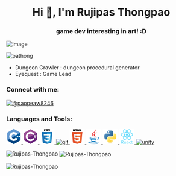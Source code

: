 <h1 align="center">Hi 👋, I'm Rujipas Thongpao</h1>
<h3 align="center">game dev interesting in art! :D</h3>

![image](https://github.com/user-attachments/assets/93b9534b-875b-4962-87ae-63d801de3433)


<p align="left"> <img src="https://komarev.com/ghpvc/?username=pathong&label=Profile%20views&color=0e75b6&style=flat" alt="pathong" /> </p>

- Dungeon Crawler : dungeon procedural generator
- Eyequest : Game Lead


<h3 align="left">Connect with me:</h3>
<p align="left">
<a href="https://medium.com/@paopeaw8246" target="blank"><img align="center" src="https://raw.githubusercontent.com/rahuldkjain/github-profile-readme-generator/master/src/images/icons/Social/medium.svg" alt="@paopeaw8246" height="30" width="40" /></a>
</p>

<h3 align="left">Languages and Tools:</h3>
<p align="left"> <a href="https://www.w3schools.com/cpp/" target="_blank" rel="noreferrer"> <img src="https://raw.githubusercontent.com/devicons/devicon/master/icons/cplusplus/cplusplus-original.svg" alt="cplusplus" width="40" height="40"/> </a> <a href="https://www.w3schools.com/cs/" target="_blank" rel="noreferrer"> <img src="https://raw.githubusercontent.com/devicons/devicon/master/icons/csharp/csharp-original.svg" alt="csharp" width="40" height="40"/> </a> <a href="https://www.w3schools.com/css/" target="_blank" rel="noreferrer"> <img src="https://raw.githubusercontent.com/devicons/devicon/master/icons/css3/css3-original-wordmark.svg" alt="css3" width="40" height="40"/> </a> <a href="https://git-scm.com/" target="_blank" rel="noreferrer"> <img src="https://www.vectorlogo.zone/logos/git-scm/git-scm-icon.svg" alt="git" width="40" height="40"/> </a> <a href="https://www.w3.org/html/" target="_blank" rel="noreferrer"> <img src="https://raw.githubusercontent.com/devicons/devicon/master/icons/html5/html5-original-wordmark.svg" alt="html5" width="40" height="40"/> </a> <a href="https://www.java.com" target="_blank" rel="noreferrer"> <img src="https://raw.githubusercontent.com/devicons/devicon/master/icons/java/java-original.svg" alt="java" width="40" height="40"/> </a> <a href="https://www.python.org" target="_blank" rel="noreferrer"> <img src="https://raw.githubusercontent.com/devicons/devicon/master/icons/python/python-original.svg" alt="python" width="40" height="40"/> </a> <a href="https://reactjs.org/" target="_blank" rel="noreferrer"> <img src="https://raw.githubusercontent.com/devicons/devicon/master/icons/react/react-original-wordmark.svg" alt="react" width="40" height="40"/> </a> <a href="https://unity.com/" target="_blank" rel="noreferrer"> <img src="https://www.vectorlogo.zone/logos/unity3d/unity3d-icon.svg" alt="unity" width="40" height="40"/> </a> </p>

<p><img align="left" src="https://github-readme-stats.vercel.app/api/top-langs?username=Rujipas-Thongpao&show_icons=true&locale=en&layout=compact" alt="Rujipas-Thongpao" /></p>

<p>&nbsp;<img align="center" src="https://github-readme-stats.vercel.app/api?username=Rujipas-Thongpao&show_icons=true&locale=en" alt="Rujipas-Thongpao" /></p>

<p><img align="center" src="https://github-readme-streak-stats.herokuapp.com/?user=Rujipas-Thongpao&" alt="Rujipas-Thongpao" /></p>
